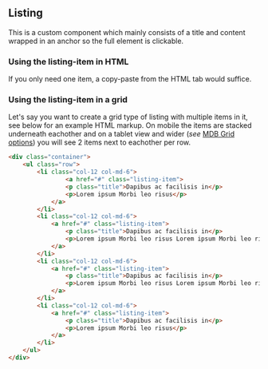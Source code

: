 ## Listing

This is a custom component which mainly consists of a title and content wrapped in an anchor
so the full element is clickable.

### Using the listing-item in HTML

If you only need one item, a copy-paste from the HTML tab would suffice.

### Using the listing-item in a grid

Let's say you want to create a grid type of listing with multiple items in it,
see below for an example HTML markup.
On mobile the items are stacked underneath eachother and on a tablet view and wider (*see* [MDB Grid options](https://mdbootstrap.com/css/layout-grid/#grid-options)) you will see 2 items next
to eachother per row.

```html
<div class="container">
    <ul class="row">
        <li class="col-12 col-md-6">
                <a href="#" class="listing-item">
                <p class="title">Dapibus ac facilisis in</p>
                <p>Lorem ipsum Morbi leo risus</p>
            </a>
        </li>
        <li class="col-12 col-md-6">
            <a href="#" class="listing-item">
                <p class="title">Dapibus ac facilisis in</p>
                <p>Lorem ipsum Morbi leo risus Lorem ipsum Morbi leo risus Lorem ipsum Morbi leo risus Lorem ipsum Morbi leo risus Lorem ipsum Morbi leo risus Lorem ipsum Morbi leo risus</p>
            </a>
        </li>
        <li class="col-12 col-md-6">
            <a href="#" class="listing-item">
                <p class="title">Dapibus ac facilisis in</p>
                <p>Lorem ipsum Morbi leo risus Lorem ipsum Morbi leo risus Lorem ipsum Morbi leo risus Lorem ipsum Morbi leo risus Lorem ipsum Morbi leo risus Lorem ipsum Morbi leo risus</p>
            </a>
        </li>
        <li class="col-12 col-md-6">
            <a href="#" class="listing-item">
                <p class="title">Dapibus ac facilisis in</p>
                <p>Lorem ipsum Morbi leo risus</p>
            </a>
        </li>
    </ul>
</div>
```
